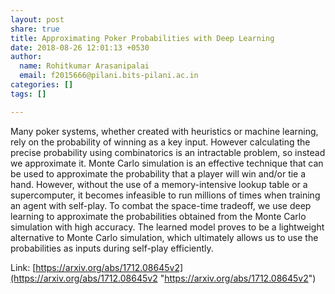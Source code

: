 ```yaml
---
layout: post
share: true
title: Approximating Poker Probabilities with Deep Learning
date: 2018-08-26 12:01:13 +0530
author:
  name: Rohitkumar Arasanipalai
  email: f2015666@pilani.bits-pilani.ac.in
categories: []
tags: []

---
```

Many poker systems, whether created with heuristics or machine learning, rely on the probability of winning as a key input. However calculating the precise probability using combinatorics is an intractable problem, so instead we approximate it. Monte Carlo simulation is an effective technique that can be used to approximate the probability that a player will win and/or tie a hand. However, without the use of a memory-intensive lookup table or a supercomputer, it becomes infeasible to run millions of times when training an agent with self-play. To combat the space-time tradeoff, we use deep learning to approximate the probabilities obtained from the Monte Carlo simulation with high accuracy. The learned model proves to be a lightweight alternative to Monte Carlo simulation, which ultimately allows us to use the probabilities as inputs during self-play efficiently. 

Link: [https://arxiv.org/abs/1712.08645v2](https://arxiv.org/abs/1712.08645v2 "https://arxiv.org/abs/1712.08645v2")
